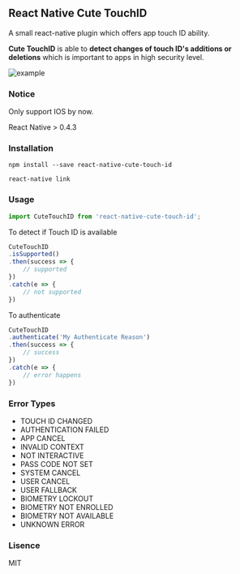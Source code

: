 ## React Native Cute TouchID

A small react-native plugin which offers app touch ID ability.

**Cute TouchID** is able to **detect changes of touch ID's additions or deletions** which is important to apps in high security level.

![example](https://raw.githubusercontent.com/captainwz/react-native-cute-touch-id/master/touchid.gif)

### Notice

Only support IOS by now.

React Native > 0.4.3

### Installation
```shell
npm install --save react-native-cute-touch-id

react-native link
```

### Usage
```jsx
import CuteTouchID from 'react-native-cute-touch-id';
```

To detect if Touch ID is available

```jsx
CuteTouchID
.isSupported()
.then(success => {
	// supported
})
.catch(e => {
	// not supported
})
```

To authenticate

```jsx
CuteTouchID
.authenticate('My Authenticate Reason')
.then(success => {
	// success
})
.catch(e => {
	// error happens
})
```

### Error Types
* TOUCH ID CHANGED
* AUTHENTICATION FAILED
* APP CANCEL
* INVALID CONTEXT
* NOT INTERACTIVE
* PASS CODE NOT SET
* SYSTEM CANCEL
* USER CANCEL
* USER FALLBACK
* BIOMETRY LOCKOUT
* BIOMETRY NOT ENROLLED
* BIOMETRY NOT AVAILABLE
* UNKNOWN ERROR

### Lisence
MIT
